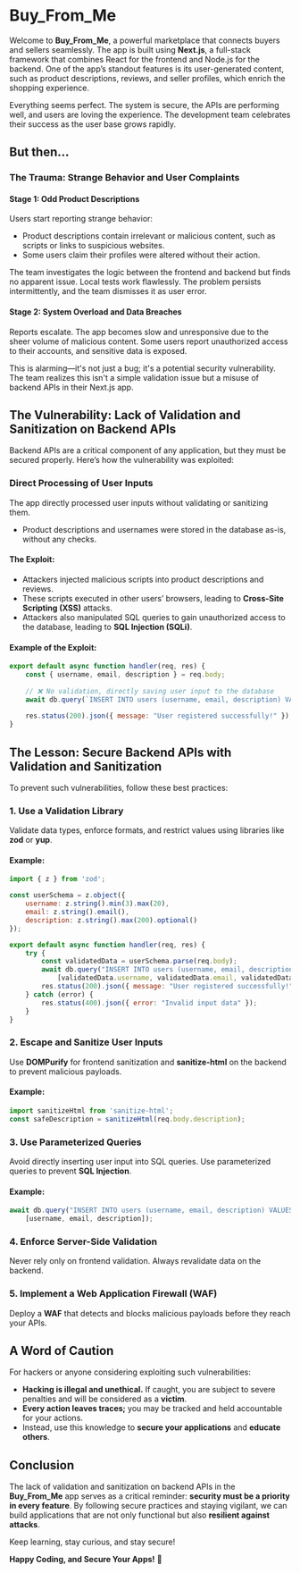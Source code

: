 # Buy_From_Me

Welcome to **Buy_From_Me**, a powerful marketplace that connects buyers and sellers seamlessly. The app is built using **Next.js**, a full-stack framework that combines React for the frontend and Node.js for the backend. One of the app’s standout features is its user-generated content, such as product descriptions, reviews, and seller profiles, which enrich the shopping experience.

Everything seems perfect. The system is secure, the APIs are performing well, and users are loving the experience. The development team celebrates their success as the user base grows rapidly.

## But then...

### The Trauma: Strange Behavior and User Complaints

#### Stage 1: Odd Product Descriptions
Users start reporting strange behavior:

- Product descriptions contain irrelevant or malicious content, such as scripts or links to suspicious websites.
- Some users claim their profiles were altered without their action.

The team investigates the logic between the frontend and backend but finds no apparent issue. Local tests work flawlessly. The problem persists intermittently, and the team dismisses it as user error.

#### Stage 2: System Overload and Data Breaches
Reports escalate. The app becomes slow and unresponsive due to the sheer volume of malicious content. Some users report unauthorized access to their accounts, and sensitive data is exposed.

This is alarming—it's not just a bug; it's a potential security vulnerability. The team realizes this isn't a simple validation issue but a misuse of backend APIs in their Next.js app.

## The Vulnerability: Lack of Validation and Sanitization on Backend APIs

Backend APIs are a critical component of any application, but they must be secured properly. Here’s how the vulnerability was exploited:

### Direct Processing of User Inputs

The app directly processed user inputs without validating or sanitizing them.

- Product descriptions and usernames were stored in the database as-is, without any checks.

#### The Exploit:

- Attackers injected malicious scripts into product descriptions and reviews.
- These scripts executed in other users’ browsers, leading to **Cross-Site Scripting (XSS)** attacks.
- Attackers also manipulated SQL queries to gain unauthorized access to the database, leading to **SQL Injection (SQLi)**.

#### Example of the Exploit:

```javascript
export default async function handler(req, res) {
    const { username, email, description } = req.body;
    
    // ❌ No validation, directly saving user input to the database
    await db.query(`INSERT INTO users (username, email, description) VALUES ('${username}', '${email}', '${description}')`);
    
    res.status(200).json({ message: "User registered successfully!" });
}
```

## The Lesson: Secure Backend APIs with Validation and Sanitization

To prevent such vulnerabilities, follow these best practices:

### 1. Use a Validation Library

Validate data types, enforce formats, and restrict values using libraries like **zod** or **yup**.

#### Example:

```javascript
import { z } from 'zod';

const userSchema = z.object({
    username: z.string().min(3).max(20),
    email: z.string().email(),
    description: z.string().max(200).optional()
});

export default async function handler(req, res) {
    try {
        const validatedData = userSchema.parse(req.body);
        await db.query("INSERT INTO users (username, email, description) VALUES (?, ?, ?)",
            [validatedData.username, validatedData.email, validatedData.description]);
        res.status(200).json({ message: "User registered successfully!" });
    } catch (error) {
        res.status(400).json({ error: "Invalid input data" });
    }
}
```

### 2. Escape and Sanitize User Inputs

Use **DOMPurify** for frontend sanitization and **sanitize-html** on the backend to prevent malicious payloads.

#### Example:

```javascript
import sanitizeHtml from 'sanitize-html';
const safeDescription = sanitizeHtml(req.body.description);
```

### 3. Use Parameterized Queries

Avoid directly inserting user input into SQL queries. Use parameterized queries to prevent **SQL Injection**.

#### Example:

```javascript
await db.query("INSERT INTO users (username, email, description) VALUES (?, ?, ?)",
    [username, email, description]);
```

### 4. Enforce Server-Side Validation

Never rely only on frontend validation. Always revalidate data on the backend.

### 5. Implement a Web Application Firewall (WAF)

Deploy a **WAF** that detects and blocks malicious payloads before they reach your APIs.

## A Word of Caution

For hackers or anyone considering exploiting such vulnerabilities:

- **Hacking is illegal and unethical.** If caught, you are subject to severe penalties and will be considered as a **victim**.
- **Every action leaves traces;** you may be tracked and held accountable for your actions.
- Instead, use this knowledge to **secure your applications** and **educate others**.

## Conclusion

The lack of validation and sanitization on backend APIs in the **Buy_From_Me** app serves as a critical reminder: **security must be a priority in every feature**. By following secure practices and staying vigilant, we can build applications that are not only functional but also **resilient against attacks**.

Keep learning, stay curious, and stay secure!

**Happy Coding, and Secure Your Apps!** 🚀

